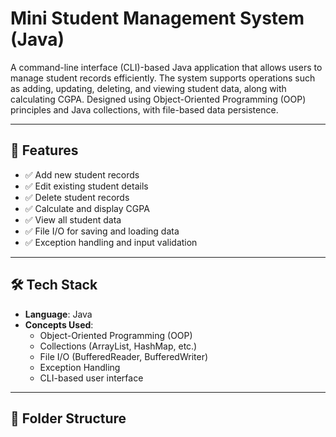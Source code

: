 # Mini Student Management System (Java)

A command-line interface (CLI)-based Java application that allows users to manage student records efficiently. The system supports operations such as adding, updating, deleting, and viewing student data, along with calculating CGPA. Designed using Object-Oriented Programming (OOP) principles and Java collections, with file-based data persistence.

---

## 🔧 Features

- ✅ Add new student records  
- ✅ Edit existing student details  
- ✅ Delete student records  
- ✅ Calculate and display CGPA  
- ✅ View all student data  
- ✅ File I/O for saving and loading data  
- ✅ Exception handling and input validation  

---

## 🛠️ Tech Stack

- **Language**: Java  
- **Concepts Used**:  
  - Object-Oriented Programming (OOP)  
  - Collections (ArrayList, HashMap, etc.)  
  - File I/O (BufferedReader, BufferedWriter)  
  - Exception Handling  
  - CLI-based user interface  

---

## 📁 Folder Structure

